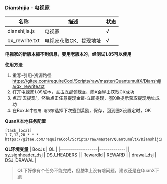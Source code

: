 ### Dianshijia - 电视家
| 名称            | 描述  | 状态 |
|---------------|-----|----|
| dianshijia.js | 电视家 | √  |
| qx_rewrite.txt | 电视家获取CK、提现地址 | √ |

**电视家的新版本抓不到信息，要用老版本的，经测试1.85可以使用**

**使用方法**
1. 重写-引用-资源路径 https://gitee.com/requireCool/Scripts/raw/master/QuantumultX/Dianshijia/qx_rewrite.txt
2. 打开电视家1.85版本，点击底部领现金，圈X会弹出获取CK成功
3. 点击'去提现'，然后点击任意提现金额-立即提现，圈X会提示获取提现地址成功
4. 在BoxJs中`应用-电视家`选择下次签到奖励，保存，回到圈X设置定时，OK

**QuanX本地任务配置**
```
[task_local]
1 7,12,20 * * * https://gitee.com/requireCool/Scripts/raw/master/QuantumultX/Dianshijia/dianshijia.js
```

**QL环境变量**
| BoxJs             | QL          |
|-------------------|-------------|
| sy_signheader_dsj | DSJ_HEADERS |
| RewardId | REWARD |
| drawal_dsj | DSJ_DRAWAL  |
>QL下好像有个任务不能完成，但总体上没有啥问题，建议还是在QuanX下跑
